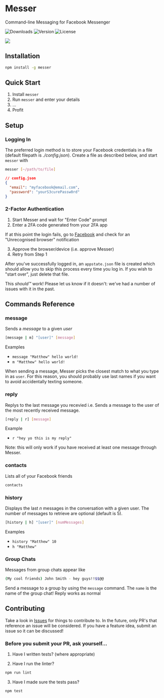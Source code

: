 # Messer

Command-line Messaging for Facebook Messenger

![Downloads](https://img.shields.io/npm/dm/messer.svg)
![Version](https://img.shields.io/npm/v/messer.svg)
![License](https://img.shields.io/npm/l/messer.svg)

![](https://user-images.githubusercontent.com/12551741/27252310-6655f4f6-539e-11e7-978b-c8eaba02ba68.png)

## Installation

```bash
npm install -g messer
```

## Quick Start

1. Install `messer`
1. Run `messer` and enter your details
1. ...
1. Profit

## Setup

### Logging In

The preferred login method is to store your Facebook credentials in a file (default filepath is *./config.json*). Create a file as described below, and start `messer` with

```bash
messer [~/path/to/file]
```

```json
// config.json
{
  "email": "myfacebook@email.com",
  "password": "yourS3curePassw0rd"
}
```

### 2-Factor Authentication

1. Start Messer and wait for "Enter Code" prompt
2. Enter a 2FA code generated from your 2FA app

If at this point the login fails, go to [Facebook](https://www.facebook.com) and check for an "Unrecognised browser" notification

3. Approve the browser/device (i.e. approve Messer)
4. Retry from Step 1

After you've successfully logged in, an `appstate.json` file is created which should allow you to skip this process every time you log in. If you wish to "start over", just delete that file.

This _should™_ work! Please let us know if it doesn't: we've had a number of issues with it in the past.

## Commands Reference

### message

Sends a _message_ to a given _user_

```bash
[message | m] "[user]" [message]
```

Examples

- `message "Matthew" hello world!`
- `m "Matthew" hello world!`

When sending a message, Messer picks the closest match to what you type in as `user`. For this reason, you should probably use last names if you want to avoid accidentally texting someone.

### reply

Replys to the last message you recevied i.e. Sends a message to the user of the most recently received message.

```bash
[reply | r] [message]
```

Example

- `r "hey yo this is my reply"`

Note: this will only work if you have received at least one message through Messer.

### contacts

Lists all of your Facebook friends

```bash
contacts
```

### history

Displays the last _n_ messages in the conversation with a given user. The number of messages to retrieve are optional (default is 5).

```bash
[history | h] "[user]" [numMessages]
```

Examples

- `history "Matthew" 10`
- `h "Matthew"`

### Group Chats

Messages from group chats appear like

```bash
(My cool friends) John Smith - hey guys!!$$@@
```

Send a message to a group by using the `message` command. The `name` is the name of the group chat! Reply works as normal

## Contributing

Take a look in [Issues](https://github.com/mjkaufer/Messer/issues) for things to contribute to. In the future, only PR's that reference an issue will be considered. If you have a feature idea, submit an issue so it can be discussed!

### Before you submit your PR, ask yourself...

1. Have I written tests? (where appropriate)

2. Have I run the linter?

```bash
npm run lint
```

3. Have I made sure the tests pass?

```bash
npm test
```
